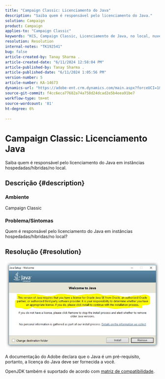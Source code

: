```yaml
---
title: "Campaign Classic: Licenciamento do Java"
description: "Saiba quem é responsável pelo licenciamento do Java."
solution: Campaign
product: Campaign
applies-to: "Campaign Classic"
keywords: "KCS, Campaign Classic, Licenciamento de Java, no local, nuvem, híbrido"
resolution: Resolution
internal-notes: "TK192541"
bug: false
article-created-by: Tanay Sharma .
article-created-date: "6/11/2024 12:58:04 PM"
article-published-by: Tanay Sharma .
article-published-date: "6/11/2024 1:05:56 PM"
version-number: 5
article-number: KA-14673
dynamics-url: "https://adobe-ent.crm.dynamics.com/main.aspx?forceUCI=1&pagetype=entityrecord&etn=knowledgearticle&id=8ea12a39-f227-ef11-840b-6045bd0065b6"
source-git-commit: f4cc6eca77682a74a758d24dcad2e5b4eea91be7
workflow-type: tm+mt
source-wordcount: '81'
ht-degree: 6%

---
```


# Campaign Classic: Licenciamento Java


Saiba quem é responsável pelo licenciamento do Java em instâncias hospedadas/híbridas/no local.

## Descrição {#description}


### Ambiente

Campaign Classic

### Problema/Sintomas

Quem é responsável pelo licenciamento do Java em instâncias hospedadas/híbridas/no local?


## Resolução {#resolution}


![](assets/5ccf7221-f327-ef11-840b-6045bd0065b6.png)

A documentação do Adobe declara que o Java é um pré-requisito, portanto, a licença do Java deve ser fornecida a você.

OpenJDK também é suportado de acordo com [matriz de compatibilidade](https://experienceleague.adobe.com/docs/campaign-classic/using/release-notes/compatibility-matrix.html).
